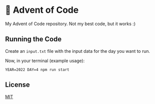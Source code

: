 # 🎄 Advent of Code

My Advent of Code repository. Not my best code, but it works :)

## Running the Code

Create an `input.txt` file with the input data for the day you want to run.

Now, in your terminal (example usage):

```
YEAR=2022 DAY=4 npm run start
```

## License

[MIT](./LICENSE)
